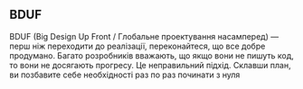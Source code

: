 ## BDUF

BDUF (Big Design Up Front / Глобальне проектування насамперед) — перш ніж переходити до реалізації, переконайтеся, що все добре продумано. Багато розробників вважають, що якщо вони не пишуть код, то вони не досягають прогресу. Це неправильний підхід. Склавши план, ви позбавите себе необхідності раз по раз починати з нуля